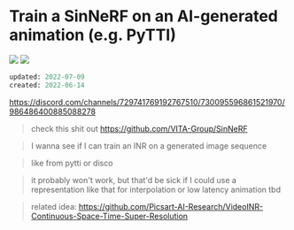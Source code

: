 # Train a SinNeRF on an AI-generated animation (e.g. PyTTI)

![](https://img.shields.io/badge/tag-animation-lightgrey)
![](https://img.shields.io/badge/tag-nerf-lightgrey)

```meta
updated: 2022-07-09
created: 2022-06-14
```

https://discord.com/channels/729741769192767510/730095596861521970/986486400885088278

> check this shit out https://github.com/VITA-Group/SinNeRF

> I wanna see if I can train an INR on a generated image sequence

> like from pytti or disco

> it probably won't work, but that'd be sick if I could use a representation like that for interpolation or low latency animation
tbd

> related idea: https://github.com/Picsart-AI-Research/VideoINR-Continuous-Space-Time-Super-Resolution
